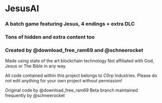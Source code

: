 # JesusAI

###  A batch game featuring Jesus, 4 endings + extra DLC
### Tons of hidden and extra content too
### Created by @download_free_ram69 and @schneerocket

Made using state of the art blockchain technology
Not affiliated with God, Jesus or The Bible in any way.

All code contained within this project belongs to C0rp Industries.
Please do not edit anything for your own project without permission!

Original code by @download_free_ram69
Beta branch maintained frequently by @schneerocket
